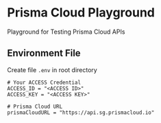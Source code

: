 # Prisma Cloud Playground
Playground for Testing Prisma Cloud APIs

## Environment File

Create file `.env` in root directory

```plaintext
# Your ACCESS Credential
ACCESS_ID = "<ACCESS ID>"
ACCESS_KEY = "<ACCESS KEY>"

# Prisma Cloud URL
prismaCloudURL = "https://api.sg.prismacloud.io"
```
